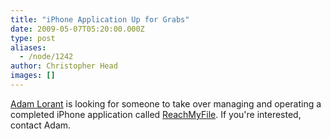 ```yaml
---
title: "iPhone Application Up for Grabs"
date: 2009-05-07T05:20:00.000Z
type: post
aliases:
  - /node/1242
author: Christopher Head
images: []
---
```


<div class="field field-name-body field-type-text-with-summary field-label-hidden"><div class="field-items"><div class="field-item even"><p><a href="/cdn-cgi/l/email-protection#355451545875595a47545b411b565a58">Adam Lorant</a> is looking for someone to take over managing and operating a completed iPhone application called <a href="http://reachmyfile.com">ReachMyFile</a>. If you&apos;re interested, contact Adam.</p>
</div></div></div>    <footer>
          </footer>
